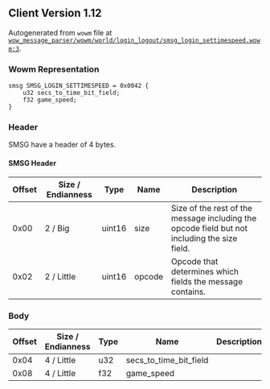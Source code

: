 ## Client Version 1.12

Autogenerated from `wowm` file at [`wow_message_parser/wowm/world/login_logout/smsg_login_settimespeed.wowm:3`](https://github.com/gtker/wow_messages/tree/main/wow_message_parser/wowm/world/login_logout/smsg_login_settimespeed.wowm#L3).

### Wowm Representation
```rust,ignore
smsg SMSG_LOGIN_SETTIMESPEED = 0x0042 {
    u32 secs_to_time_bit_field;
    f32 game_speed;
}
```
### Header
SMSG have a header of 4 bytes.

#### SMSG Header
| Offset | Size / Endianness | Type   | Name   | Description |
| ------ | ----------------- | ------ | ------ | ----------- |
| 0x00   | 2 / Big           | uint16 | size   | Size of the rest of the message including the opcode field but not including the size field.|
| 0x02   | 2 / Little        | uint16 | opcode | Opcode that determines which fields the message contains.|
### Body
| Offset | Size / Endianness | Type | Name | Description |
| ------ | ----------------- | ---- | ---- | ----------- |
| 0x04 | 4 / Little | u32 | secs_to_time_bit_field |  |
| 0x08 | 4 / Little | f32 | game_speed |  |
